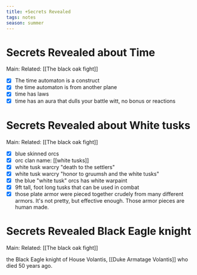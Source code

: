 ```yaml
---
title: +Secrets Revealed
tags: notes
season: summer
---
```


# Secrets Revealed about Time 
Main:
Related: [[The black oak fight]]

- [x] The time automaton is a construct 
- [x] the time automaton is from another plane
- [x] time has laws
- [x] time has an aura that dulls your battle witt, no bonus or reactions

# Secrets Revealed about White tusks
Main:
Related: [[The black oak fight]]

- [x] blue skinned orcs
- [x] orc clan name: [[white tusks]]
- [x] white tusk warcry "death to the settlers"
- [x] white tusk warcry "honor to gruumsh and the white tusks"
- [x] the blue "white tusk" orcs has white warpaint
- [x] 9ft tall, foot long tusks that can be used in combat
- [x] those plate armor were pieced together crudely from many different armors. It's not pretty, but effective enough. Those armor pieces are human made.

# Secrets Revealed Black Eagle knight
Main:
Related: [[The black oak fight]]

the Black Eagle knight of House Volantis, [[Duke Armatage Volantis]] who died 50 years ago.
